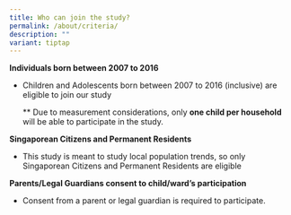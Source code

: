 ```yaml
---
title: Who can join the study?
permalink: /about/criteria/
description: ""
variant: tiptap
---
```

<p><strong>Individuals born between 2007 to 2016</strong>
</p>
<ul data-tight="true" class="tight">
<li>
<p>Children and Adolescents born between 2007 to 2016 (inclusive) are eligible
to join our study</p>
<p>** Due to measurement considerations, only <strong>one child per household</strong> will
be able to participate in the study.</p>
</li>
</ul>
<p><strong>Singaporean Citizens and Permanent Residents</strong>
</p>
<ul data-tight="true" class="tight">
<li>
<p>This study is meant to study local population trends, so only Singaporean
Citizens and Permanent Residents are eligible</p>
</li>
</ul>
<p><strong>Parents/Legal Guardians consent to child/ward’s participation</strong>
</p>
<ul data-tight="true" class="tight">
<li>
<p>Consent from a parent or legal guardian is required to participate.</p>
</li>
</ul>
<p></p>